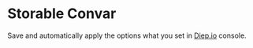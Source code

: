 # Storable Convar
Save and automatically apply the options what you set in [Diep.io](https://diep.io) console.
